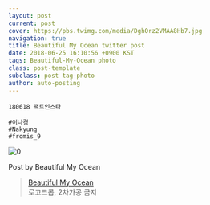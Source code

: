 ```yaml
---
layout: post
current: post
cover: https://pbs.twimg.com/media/DghOrz2VMAA8Hb7.jpg
navigation: true
title: Beautiful My Ocean twitter post
date: 2018-06-25 16:10:56 +0900 KST
tags: Beautiful-My-Ocean photo
class: post-template
subclass: post tag-photo
author: auto-posting
---
```


```  
180618 팩트인스타  
  
#이나경  
#Nakyung  
#fromis_9  

```

![0](https://pbs.twimg.com/media/DghOrz2VMAA8Hb7.jpg)


Post by Beautiful My Ocean

> [Beautiful My Ocean](https://twitter.com/BMO_fromis)  
  로고크롭, 2차가공 금지